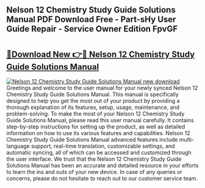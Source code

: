 ## Nelson 12 Chemistry Study Guide Solutions Manual PDF Download Free - Part-sHy User Guide Repair - Service Owner Edition FpvGF

# <h2><a href="http://bc91783.oget.top/?id=Nelson+12+Chemistry+Study+Guide+Solutions+Manual">🔗Download New 👉🔴 Nelson 12 Chemistry Study Guide Solutions Manual</a></h2>

[![Nelson 12 Chemistry Study Guide Solutions Manual new download](https://i.imgur.com/5g1atiW.png)](http://bc91783.oget.top/?id=Nelson+12+Chemistry+Study+Guide+Solutions+Manual)
Greetings and welcome to the user manual for your newly synced Nelson 12 Chemistry Study Guide Solutions Manual. This manual is specifically designed to help you get the most out of your product by providing a thorough explanation of its features, setup, usage, maintenance, and problem-solving. To make the most of your Nelson 12 Chemistry Study Guide Solutions Manual, please read this user manual carefully. It contains step-by-step instructions for setting up the product, as well as detailed information on how to use its various features and capabilities. Nelson 12 Chemistry Study Guide Solutions Manual advanced features include multi-language support, real-time translation, customizable settings, and automatic syncing, all of which can be accessed and customized through the user interface. We trust that the Nelson 12 Chemistry Study Guide Solutions Manual has been an accurate and detailed resource in your efforts to learn the ins and outs of your new device. In case of any queries or concerns, please do not hesitate to reach out to our customer service team.
